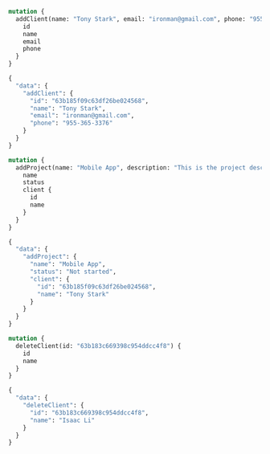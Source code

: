 ```graphql title="add a client via playground"
mutation {
  addClient(name: "Tony Stark", email: "ironman@gmail.com", phone: "955-365-3376") {
    id
    name
    email
    phone
  }
}
```

```graphql title="result of adding a client"
{
  "data": {
    "addClient": {
      "id": "63b185f09c63df26be024568",
      "name": "Tony Stark",
      "email": "ironman@gmail.com",
      "phone": "955-365-3376"
    }
  }
}
```

```graphql title=""
mutation {
  addProject(name: "Mobile App", description: "This is the project description", status: new, clientId: "63b185f09c63df26be024568") {
    name
    status
    client {
      id
      name
    }
  }
}
```

```graphql title="result of creating a project"
{
  "data": {
    "addProject": {
      "name": "Mobile App",
      "status": "Not started",
      "client": {
        "id": "63b185f09c63df26be024568",
        "name": "Tony Stark"
      }
    }
  }
}
```

```graphql title="delete a client"
mutation {
  deleteClient(id: "63b183c669398c954ddcc4f8") {
    id
    name
  }
}
```

```graphql title="result of deleting a client"
{
  "data": {
    "deleteClient": {
      "id": "63b183c669398c954ddcc4f8",
      "name": "Isaac Li"
    }
  }
}
```
